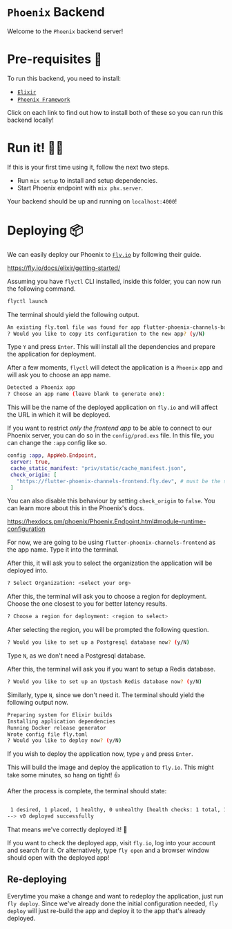 # `Phoenix` Backend

Welcome to the `Phoenix` backend server!


# Pre-requisites 📝

To run this backend, 
you need to install:
- [`Elixir`](https://elixir-lang.org/install.html)
- [`Phoenix Framework`](https://hexdocs.pm/phoenix/installation.html)

Click on each link to find out 
how to install both of these
so you can run this backend locally!

# Run it! 🏃‍♂️

If this is your first time using it,
follow the next two steps.

  * Run `mix setup` to install and setup dependencies.
  * Start Phoenix endpoint with `mix phx.server`.

Your backend should be up and running
on `localhost:4000`!

# Deploying 📦

We can easily deploy our Phoenix 
to [`Fly.io`](https://fly.io/)
by following their guide.

https://fly.io/docs/elixir/getting-started/

Assuming you have `flyctl` CLI installed,
inside this folder,
you can now run the following command.

```sh
flyctl launch
```

The terminal should yield the following output.

```sh
An existing fly.toml file was found for app flutter-phoenix-channels-backend
? Would you like to copy its configuration to the new app? (y/N) 
```

Type `Y` and press `Enter`.
This will install all the dependencies
and prepare the application for deployment.

After a few moments, 
`flyctl` will detect the application is a `Phoenix` app
and will ask you to choose an app name.

```sh
Detected a Phoenix app
? Choose an app name (leave blank to generate one): 
```

This will be the name of the deployed application
on `fly.io` and will affect the URL in which it will be deployed.

If you want to restrict 
*only the frontend app* to be able to connect to our Phoenix server,
you can do so in the `config/prod.exs` file.
In this file, you can change the `:app` config like so.

```elixir
config :app, AppWeb.Endpoint,
 server: true,
 cache_static_manifest: "priv/static/cache_manifest.json",
 check_origin: [
   "https://flutter-phoenix-channels-frontend.fly.dev", # must be the same URL domain of the frontend app.
 ]
```

You can also disable this behaviour 
by setting `check_origin` to `false`.
You can learn more about this in the Phoenix's docs.

https://hexdocs.pm/phoenix/Phoenix.Endpoint.html#module-runtime-configuration

For now, we are going to be 
using `flutter-phoenix-channels-frontend` as the app name.
Type it into the terminal.

After this, 
it will ask you to select the organization 
the application will be deployed into.

```sh
? Select Organization: <select your org>
```

After this, 
the terminal will ask you to choose a region for deployment.
Choose the one closest to you for better latency results.

```sh
? Choose a region for deployment: <region to select>
```

After selecting the region,
you will be prompted the following question.

```sh
? Would you like to set up a Postgresql database now? (y/N) 
```

Type `N`, as we don't need a Postgresql database.

After this, the terminal will ask you
if you want to setup a Redis database.

```sh
? Would you like to set up an Upstash Redis database now? (y/N) 
```

Similarly, type `N`, since we don't need it.
The terminal should yield the following output now.


```sh
Preparing system for Elixir builds
Installing application dependencies
Running Docker release generator
Wrote config file fly.toml
? Would you like to deploy now? (y/N) 
```

If you wish to deploy the application now,
type `y` and press `Enter`.

This will build the image
and deploy the application to `fly.io`.
This might take some minutes, so hang on tight! 👍

After the process is complete,
the terminal should state:

```sh

 1 desired, 1 placed, 1 healthy, 0 unhealthy [health checks: 1 total, 1 passing]
--> v0 deployed successfully
```

That means we've correctly deployed it! 🎉

If you want to check the deployed app,
visit `fly.io`,
log into your account 
and search for it.
Or alternatively, type `fly open`
and a browser window should open with the deployed app!

## Re-deploying

Everytime you make a change 
and want to redeploy the application,
just run `fly deploy`.
Since we've already done the initial configuration needed,
`fly deploy` will just re-build the app
and deploy it to the app that's already deployed.
